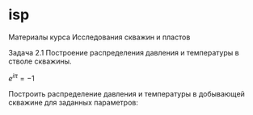 # isp
Материалы курса Исследования скважин и пластов

Задача 2.1 Построение распределения давления и температуры в стволе скважины.

$e^{i \pi} = -1$

Построить распределение давления и температуры в добывающей скважине для заданных параметров:
